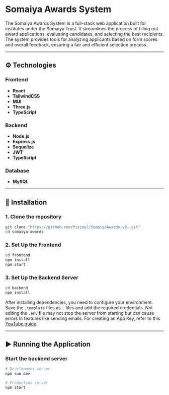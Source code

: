 
# Somaiya Awards System

The Somaiya Awards System is a full-stack web application built for institutes under the Somaiya Trust. It streamlines the process of filling out award applications, evaluating candidates, and selecting the best recipients. The system provides tools for analyzing applicants based on form scores and overall feedback, ensuring a fair and efficient selection process.

-----

## ⚙️ Technologies

### **Frontend**

  - **React**
  - **TailwindCSS**
  - **MUI**
  - **Three.js**
  - **TypeScript**

### **Backend**

  - **Node.js**
  - **Express.js**
  - **Sequelize**
  - **JWT**
  - **TypeScript**

### **Database**

  - **MySQL**

-----

## 🚀 Installation

### 1\. Clone the repository

```bash
git clone "https://github.com/Pixzeyl/SomaiyaAwards-v8-.git"
cd somaiya-awards
```

### 2\. Set Up the Frontend

```bash
cd frontend
npm install
npm start
```

### 3\. Set Up the Backend Server

```bash
cd backend
npm install
```

After installing dependencies, you need to configure your environment. Save the `.template` files as `.` files and add the required credentials. Not editing the `.env` file may not stop the server from starting but can cause errors in features like sending emails. For creating an App Key, refer to this [YouTube guide](https://www.google.com/search?q=https://www.youtube.com/watch%3Fv%3DF5v6jV_SjYk).

-----

## ▶️ Running the Application

### Start the backend server

```bash
# Development server
npm run dev

# Production server
npm start
```
